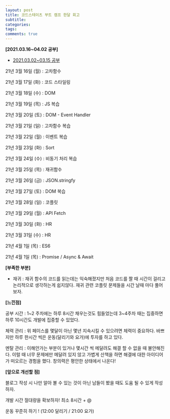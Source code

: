 ```yaml
---  
layout: post  
title: 코드스테이츠 부트 캠프 한달 회고
subtitle: 
categories:
tags: 
comments: true  
--- 
```


**[2021.03.16~04.02 공부]**

- [2021.03.02~03.15 공부](https://creamereos.github.io/dev/2021/03/14/review/)

21년 3월 16일 (월) : 고차함수

21년 3월 17일 (화) : 코드 스타일링

21년 3월 18일 (수) : DOM

21년 3월 19일 (목) : JS 복습

21년 3월 20일 (토) : DOM - Event Handler

21년 3월 21일 (일) : 고차함수 복습

21년 3월 22일 (월) : 이벤트 복습

21년 3월 23일 (화) : Sort

21년 3월 24일 (수) : 비동기 처리 복습

21년 3월 25일 (목) : 재귀함수

21년 3월 26일 (금) : JSON.stringfy

21년 3월 27일 (토) : DOM 복습

21년 3월 28일 (일) : 코플릿

21년 3월 29일 (월) : API Fetch

21년 3월 30일 (화) : HR

21년 3월 31일 (수) : HR

21년 4월 1일 (목) : ES6

21년 4월 1일 (목) : Promise / Async & Await

**[부족한 부분]**

- 재귀 : 재귀 함수의 코드를 읽는데는 익숙해졌지만 처음 코드를 짤 때 시간이 걸리고 논리적으로 생각하는게 쉽지않다. 재귀 관련 코플릿 문제들을 시간 날때 마다 풀어보자.

**[느낀점]**

공부 시간 : 1~2 주차에는 하루 8시간 채우는것도 힘들었는데 3~4주차 때는 집중하면 하루 10시간도 개발에 집중할 수 있었다. 

체력 관리 : 위 페이스를 몇달이 아닌 몇년 지속시킬 수 있으려면 체력이 중요하다. 바쁘지만 하루 한시간 씩은 운동(달리기와 요가)에 투자를 하고 있다. 

멘탈 관리 : 이해안가는 부분이 있거나 몇시간 씩 메달려도 해결 할 수 없을 때 불안해진다. 이럴 때 너무 문제에만 메달려 있지 않고 가볍게 산책을 하면 해결에 대한 아이디어가 떠오르는 경험을 했다. 창의력은 평안한 상태에서 나온다!

**[앞으로 개선할 점]**

블로그 작성 시 나만 알아 볼 수 있는 것이 아닌 남들이 봤을 때도 도움 될 수 있게 작성하자.

개발 시간 절대량을 확보하자! 최소 8시간 + @

운동 꾸준히 하기 ! (12:00 달리기 / 21:00 요가)